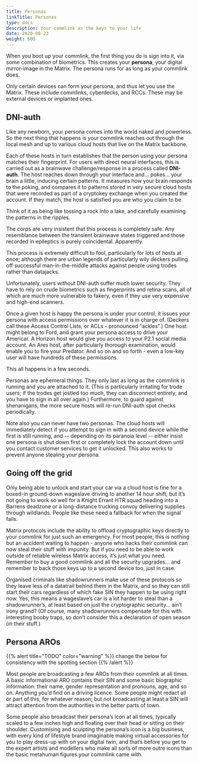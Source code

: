 ```yaml
---
title: Personas
linkTitle: Personas
type: docs
description: Your commlink as the keys to your life
date: 2020-08-23
weight: 600
---
```


When you boot up your commlink, the first thing you do is sign into it, via some combination of biometrics. This creates your **persona**, your digital mirror-image in the Matrix. The persona runs for as long as your commlink does.

Only certain devices can form your persona, and thus let you use the Matrix. These include commlinks, cyberdecks, and RCCs. These may be external devices or implanted ones.

## DNI-auth

Like any newborn, your persona comes into the world naked and powerless. So the next thing that happens is your commlink reaches out through the local mesh and up to various cloud hosts that live on the Matrix backbone. 

Each of these hosts in turn establishes that the person using your persona matches their fingerprint. For users with direct neural interfaces, this is carried out as a brainwave challenge/response in a process called **DNI-auth**. The host reaches down through your interface and... pokes... your brain a little, inducing certain patterns. It measures how your brain responds to the poking, and compares it to patterns stored in very secure cloud hosts that were recorded as part of a cryptokey exchange when you created the account. If they match, the host is satisfied you are who you claim to be.

Think of it as being like tossing a rock into a lake, and carefully examining the patterns in the ripples.

The corps are very insistent that this process is completely safe. Any resemblance between the transient brainwave states triggered and those recorded in epileptics is purely coincidental. Apparently.

This process is extremely difficult to fool, particularly for lots of hosts at once; although there are urban legends of particularly wily deckers pulling off successful man-in-the-middle attacks against people using trodes rather than datajacks. 

Unfortunately, users without DNI-auth suffer much lower security. They have to rely on crude biometrics such as fingerprints and retina scans, all of which are much more vulnerable to fakery, even if they use very expensive and high-end scanners.

Once a given host is happy the persona is under your control, it issues your persona with access permissions over whatever it is in charge of. (Deckers call these Access Control Lists, or ACLs - pronounced "ackles".) One host might belong to Ford, and grant your persona access to drive your Americar. A Horizon host would give you access to your P2.1 social media account. An Ares host, after particularly thorough examination, would enable you to fire your Predator. And so on and so forth - even a low-key user will have hundreds of these permissions.

This all happens in a few seconds.

Personas are ephemeral things. They only last as long as the commlink is running and you are attached to it. (This is particularly irritating for trode users; if the trodes get jostled too much, they can disconnect entirely, and you have to sign in all over again.) Furthermore, to guard against shenanigans, the more secure hosts will re-run DNI-auth spot checks periodically.

Note also you can never have two personas. The cloud hosts will immediately detect if you attempt to sign in with a second device while the first is still running, and -- depending on its paranoia level -- either insist one persona is shut down first or completely lock the account down until you contact customer services to get it unlocked. This also works to prevent anyone stealing your persona.

## Going off the grid

Only being able to unlock and start your car via a cloud host is fine for a boxed-in ground-down wageslave driving to another 14 hour shift, but it’s not going to work so well for a Knight Errant HTR squad heading into a Barrens deadzone or a long-distance trucking convoy delivering supplies through wildlands. People like these need a fallback for when the signal fails.

Matrix protocols include the ability to offload cryptographic keys directly to your commlink for just such an emergency. For most people, this is nothing but an accident waiting to happen - anyone who hacks their commlink can now steal their stuff with impunity. But if you need to be able to work outside of reliable wireless Matrix access, it’s just what you need. Remember to buy a good commlink and all the security upgrades… and remember to back those keys up to a second device too, just in case. 

Organised criminals like shadowrunners make use of these protocols so they leave less of a datatrail behind them in the Matrix, and so they can still start their cars regardless of which fake SIN they happen to be using right now. Yes, this means a wageslave’s car is a lot harder to steal than a shadowrunner’s, at least based on just the cryptographic security… ain’t irony grand? (Of course, many shadowrunners compensate for this with interesting booby traps, so don’t consider this a declaration of open season on their stuff.)


## Persona AROs

{{% alert title="TODO" color="warning" %}}
change the below for consistency with the spotting section
{{% /alert %}} 

Most people are broadcasting a few AROs from their commlink at all times. A basic informational ARO contains their SIN and some basic biographic information: their name, gender representation and pronouns, age, and so on. Anything you’d find on a driving licence. Some people might redact all or part of this, for whatever reason; but not broadcasting at least a SIN will attract attention from the authorities in the better parts of town.

Some people also broadcast their persona’s icon at all times, typically scaled to a few inches high and floating over their head or sitting on their shoulder. Customising and sculpting the persona’s icon is a big business, with every kind of lifestyle brand imaginable making virtual accessories for you to play dress-up with on your digital twin, and that’s before you get to the expert artists and modellers who make all sorts of more outre icons than the basic metahuman figures your commlink came with.
